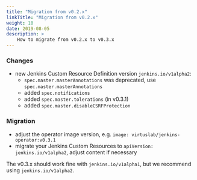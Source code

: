 ```yaml
---
title: "Migration from v0.2.x"
linkTitle: "Migration from v0.2.x"
weight: 10
date: 2019-08-05
description: >
    How to migrate from v0.2.x to v0.3.x
---
```


### Changes

- new Jenkins Custom Resource Definition version `jenkins.io/v1alpha2`:
  - `spec.master.masterAnnotations` was deprecated, use `spec.master.masterAnnotations`
  - added `spec.notifications`
  - added `spec.master.tolerations` (in v0.3.1)
  - added `spec.master.disableCSRFProtection`

### Migration

- adjust the operator image version, e.g. `image: virtuslab/jenkins-operator:v0.3.1`
- migrate your Jenkins Custom Resources to `apiVersion: jenkins.io/v1alpha2`, adjust content if necessary

The v0.3.x should work fine with `jenkins.io/v1alpha1`, but we recommend using `jenkins.io/v1alpha2`.
